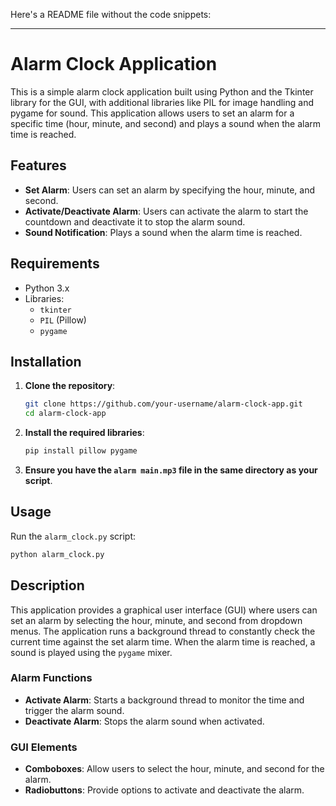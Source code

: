 Here's a README file without the code snippets:

---

# Alarm Clock Application

This is a simple alarm clock application built using Python and the Tkinter library for the GUI, with additional libraries like PIL for image handling and pygame for sound. This application allows users to set an alarm for a specific time (hour, minute, and second) and plays a sound when the alarm time is reached.

## Features

- **Set Alarm**: Users can set an alarm by specifying the hour, minute, and second.
- **Activate/Deactivate Alarm**: Users can activate the alarm to start the countdown and deactivate it to stop the alarm sound.
- **Sound Notification**: Plays a sound when the alarm time is reached.

## Requirements

- Python 3.x
- Libraries:
  - `tkinter`
  - `PIL` (Pillow)
  - `pygame`

## Installation

1. **Clone the repository**:
   ```bash
   git clone https://github.com/your-username/alarm-clock-app.git
   cd alarm-clock-app
   ```

2. **Install the required libraries**:
   ```bash
   pip install pillow pygame
   ```

3. **Ensure you have the `alarm main.mp3` file in the same directory as your script**.

## Usage

Run the `alarm_clock.py` script:

```bash
python alarm_clock.py
```

## Description

This application provides a graphical user interface (GUI) where users can set an alarm by selecting the hour, minute, and second from dropdown menus. The application runs a background thread to constantly check the current time against the set alarm time. When the alarm time is reached, a sound is played using the `pygame` mixer.

### Alarm Functions

- **Activate Alarm**: Starts a background thread to monitor the time and trigger the alarm sound.
- **Deactivate Alarm**: Stops the alarm sound when activated.

### GUI Elements

- **Comboboxes**: Allow users to select the hour, minute, and second for the alarm.
- **Radiobuttons**: Provide options to activate and deactivate the alarm.
